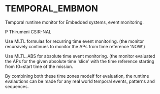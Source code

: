 # TEMPORAL_EMBMON
Temporal runtime monitor for Embedded systems, event monitoring.


P Thirumeni CSIR-NAL

Use MLTL formulas for recurring time event monitoring. (the monitor recursively continues to monitor the APs from time reference 'NOW')

Use MLTL_ABS for absolute time event monitoring. (the monitor evaluated the APs for the given absolute time 'slice' with the 
time reference starting from t0=start time of the mission.

By combining both these time zones modelf for evaluation, the runtime evalautions can be made for any real world temporal events, patterns and sequences.
